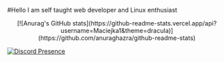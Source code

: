 #Hello I am self taught web developer and Linux enthusiast

<p align="center">
[![Anurag's GitHub stats](https://github-readme-stats.vercel.app/api?username=Maciejka1&theme=dracula)](https://github.com/anuraghazra/github-readme-stats)
</p>

[![Discord Presence](https://lanyard.cnrad.dev/api/772177682321375262)](https://discord.com/users/772177682321375262)
